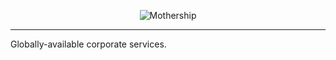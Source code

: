 <p align="center">
  <img src="https://github.com/bitwarden/brand/blob/main/screenshots/mothership.jpg" alt="Mothership" />
</p>

---

Globally-available corporate services.

